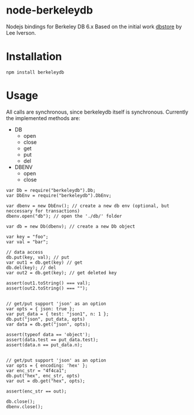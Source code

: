 # node-berkeleydb
Nodejs bindings for Berkeley DB 6.x
Based on the initial work [dbstore](https://github.com/leei/node-dbstore) by Lee Iverson.

# Installation 

  `npm install berkeleydb`

# Usage

All calls are synchronous, since berkeleydb itself is synchronous.
Currently the implemented methods are:
  
  * DB
    - open
    - close
    - get
    - put
    - del
  * DBENV
    - open
    - close


```
var Db = require("berkeleydb").Db;
var DbEnv = require("berkeleydb").DbEnv;

var dbenv = new DbEnv(); // create a new db env (optional, but neccessary for transactions)
dbenv.open("db"); // open the './db/' folder

var db = new Db(dbenv); // create a new Db object

var key = "foo";
var val = "bar";

// data access
db.put(key, val); // put
var out1 = db.get(key) // get
db.del(key); // del
var out2 = db.get(key); // get deleted key

assert(out1.toString() === val);
assert(out2.toString() === "");


// get/put support 'json' as an option
var opts = { json: true };
var put_data = { test: "json1", n: 1 };
db.put("json", put_data, opts)
var data = db.get("json", opts);

assert(typeof data == 'object');
assert(data.test == put_data.test);
assert(data.n == put_data.n);


// get/put support 'json' as an option
var opts = { encoding: 'hex' };
var enc_str = "4f4ca1";
db.put("hex", enc_str, opts)
var out = db.get("hex", opts);

assert(enc_str == out);

db.close();
dbenv.close();

```
  